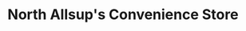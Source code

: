 ---
title: "North Allsup's Convenience Store"
url: /jal/north-allsups-convenience-store/
shop: convenience
---